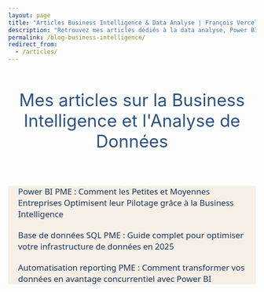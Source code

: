 ```yaml
---
layout: page
title: "Articles Business Intelligence & Data Analyse | François Vercellotti"  # titre SEO pour <title>
description: "Retrouvez mes articles dédiés à la data analyse, Power BI, reporting automatisé et aux bonnes pratiques pour PME et startups."
permalink: /blog-business-intelligence/
redirect_from:
  - /articles/
---
```


<style>
/* Masquer le titre automatique de Jekyll */
.page-header h1:first-of-type,
h1.page-title,
.post-title,
.entry-title {
  display: none !important;
}
  .article-list {
  max-width: 800px;
  margin: 50px auto;
  padding: 0 20px;
  font-family: 'Segoe UI', Arial, sans-serif;
  background: #f5efe6;
  color: #333;
}

.article-list h1 {
  color: #2c5282;
  margin-bottom: 25px;
  font-weight: 700;
}

.article-list ul {
  list-style: none;
  padding: 0;
}

.article-list li {
  margin-bottom: 20px;
  font-size: 1.2em;
}

.article-list a {
  color: #1a365d;
  text-decoration: none;
  transition: color 0.2s ease;
}

.article-list a:hover {
  color: #12263a;
  text-decoration: underline;
}
</style>

<body>
<div class="page-header" style="text-align: center; padding: 40px 0 20px 0;">
  <h1 style="font-size: 22px; color: #007BFF; font-weight: bold;">
    Mes articles sur la Business Intelligence et l'Analyse de Données
  </h1>
  <p style="color: #2c5282; font-size: 2.5em; margin: 0;">
     Mes articles sur la Business Intelligence et l'Analyse de Données
  </p>
</div>
<div class="article-list">
  <ul>
    <li>
      <a href="{{ '/articles/power-bi-pme/' | relative_url }}">
        Power BI PME : Comment les Petites et Moyennes Entreprises Optimisent leur Pilotage grâce à la Business Intelligence
      </a>
    </li>
    <li>
      <a href="{{ '/articles/bdd_sql_pme/' | relative_url }}">
        Base de données SQL PME : Guide complet pour optimiser votre infrastructure de données en 2025
      </a>
    </li>
    <li>
      <a href="{{ '/articles/automatisation_pme/' | relative_url }}">
        Automatisation reporting PME : Comment transformer vos données en avantage concurrentiel avec Power BI 
      </a>
    </li>
  </ul>
</div>
<body>
